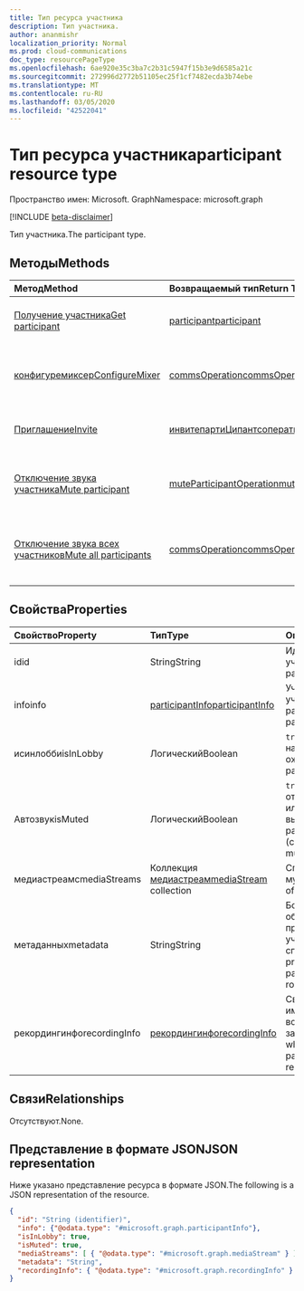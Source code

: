 ```yaml
---
title: Тип ресурса участника
description: Тип участника.
author: ananmishr
localization_priority: Normal
ms.prod: cloud-communications
doc_type: resourcePageType
ms.openlocfilehash: 6ae920e35c3ba7c2b31c5947f15b3e9d6585a21c
ms.sourcegitcommit: 272996d2772b51105ec25f1cf7482ecda3b74ebe
ms.translationtype: MT
ms.contentlocale: ru-RU
ms.lasthandoff: 03/05/2020
ms.locfileid: "42522041"
---
```

# <a name="participant-resource-type"></a><span data-ttu-id="0bffc-103">Тип ресурса участника</span><span class="sxs-lookup"><span data-stu-id="0bffc-103">participant resource type</span></span>

<span data-ttu-id="0bffc-104">Пространство имен: Microsoft. Graph</span><span class="sxs-lookup"><span data-stu-id="0bffc-104">Namespace: microsoft.graph</span></span>

[!INCLUDE [beta-disclaimer](../../includes/beta-disclaimer.md)]

<span data-ttu-id="0bffc-105">Тип участника.</span><span class="sxs-lookup"><span data-stu-id="0bffc-105">The participant type.</span></span>

## <a name="methods"></a><span data-ttu-id="0bffc-106">Методы</span><span class="sxs-lookup"><span data-stu-id="0bffc-106">Methods</span></span>

| <span data-ttu-id="0bffc-107">Метод</span><span class="sxs-lookup"><span data-stu-id="0bffc-107">Method</span></span>                                                 | <span data-ttu-id="0bffc-108">Возвращаемый тип</span><span class="sxs-lookup"><span data-stu-id="0bffc-108">Return Type</span></span>                                                 | <span data-ttu-id="0bffc-109">Описание</span><span class="sxs-lookup"><span data-stu-id="0bffc-109">Description</span></span>                                    |
|:-------------------------------------------------------|:------------------------------------------------------------|:-----------------------------------------------|
| [<span data-ttu-id="0bffc-110">Получение участника</span><span class="sxs-lookup"><span data-stu-id="0bffc-110">Get participant</span></span>](../api/participant-get.md)           | [<span data-ttu-id="0bffc-111">participant</span><span class="sxs-lookup"><span data-stu-id="0bffc-111">participant</span></span>](participant.md)                               | <span data-ttu-id="0bffc-112">Чтение свойств объекта **участника** .</span><span class="sxs-lookup"><span data-stu-id="0bffc-112">Read properties of the **participant** object.</span></span> |
| [<span data-ttu-id="0bffc-113">конфигуремиксер</span><span class="sxs-lookup"><span data-stu-id="0bffc-113">ConfigureMixer</span></span>](../api/participant-configuremixer.md) | [<span data-ttu-id="0bffc-114">commsOperation</span><span class="sxs-lookup"><span data-stu-id="0bffc-114">commsOperation</span></span>](commsoperation.md)                         | <span data-ttu-id="0bffc-115">Настройка микшера звука участника.</span><span class="sxs-lookup"><span data-stu-id="0bffc-115">Configure the participant audio mixer.</span></span>         |
| [<span data-ttu-id="0bffc-116">Приглашение</span><span class="sxs-lookup"><span data-stu-id="0bffc-116">Invite</span></span>](../api/participant-invite.md)                 | [<span data-ttu-id="0bffc-117">инвитепартиЦипантсоператион</span><span class="sxs-lookup"><span data-stu-id="0bffc-117">inviteParticipantsOperation</span></span>](../resources/inviteparticipantsoperation.md)                         | <span data-ttu-id="0bffc-118">Приглашение участника на звонок.</span><span class="sxs-lookup"><span data-stu-id="0bffc-118">Invite a participant to the call.</span></span>              |
| [<span data-ttu-id="0bffc-119">Отключение звука участника</span><span class="sxs-lookup"><span data-stu-id="0bffc-119">Mute participant</span></span>](../api/participant-mute.md)         | [<span data-ttu-id="0bffc-120">muteParticipantOperation</span><span class="sxs-lookup"><span data-stu-id="0bffc-120">muteParticipantOperation</span></span>](muteparticipantoperation.md)     | <span data-ttu-id="0bffc-121">Отключение выключения участника в вызове.</span><span class="sxs-lookup"><span data-stu-id="0bffc-121">Mute a participant in a call.</span></span>                  |
| [<span data-ttu-id="0bffc-122">Отключение звука всех участников</span><span class="sxs-lookup"><span data-stu-id="0bffc-122">Mute all participants</span></span>](../api/participant-muteall.md) | [<span data-ttu-id="0bffc-123">commsOperation</span><span class="sxs-lookup"><span data-stu-id="0bffc-123">commsOperation</span></span>](commsoperation.md) | <span data-ttu-id="0bffc-124">Отключение выключения всех участников собрания.</span><span class="sxs-lookup"><span data-stu-id="0bffc-124">Mute all the participants in the meeting.</span></span>      |

## <a name="properties"></a><span data-ttu-id="0bffc-125">Свойства</span><span class="sxs-lookup"><span data-stu-id="0bffc-125">Properties</span></span>

| <span data-ttu-id="0bffc-126">Свойство</span><span class="sxs-lookup"><span data-stu-id="0bffc-126">Property</span></span>             | <span data-ttu-id="0bffc-127">Тип</span><span class="sxs-lookup"><span data-stu-id="0bffc-127">Type</span></span>                                     | <span data-ttu-id="0bffc-128">Описание</span><span class="sxs-lookup"><span data-stu-id="0bffc-128">Description</span></span>                                                  |
| :------------------- | :--------------------------------------- | :------------------------------------------------------------|
| <span data-ttu-id="0bffc-129">id</span><span class="sxs-lookup"><span data-stu-id="0bffc-129">id</span></span>                   | <span data-ttu-id="0bffc-130">String</span><span class="sxs-lookup"><span data-stu-id="0bffc-130">String</span></span>                                   | <span data-ttu-id="0bffc-131">Идентификатор участника.</span><span class="sxs-lookup"><span data-stu-id="0bffc-131">The participant ID.</span></span>                                          |
| <span data-ttu-id="0bffc-132">info</span><span class="sxs-lookup"><span data-stu-id="0bffc-132">info</span></span>                 | [<span data-ttu-id="0bffc-133">participantInfo</span><span class="sxs-lookup"><span data-stu-id="0bffc-133">participantInfo</span></span>](participantinfo.md)    | <span data-ttu-id="0bffc-134">Участник участника.</span><span class="sxs-lookup"><span data-stu-id="0bffc-134">The participant of the participant.</span></span>                          |
| <span data-ttu-id="0bffc-135">исинлобби</span><span class="sxs-lookup"><span data-stu-id="0bffc-135">isInLobby</span></span>            | <span data-ttu-id="0bffc-136">Логический</span><span class="sxs-lookup"><span data-stu-id="0bffc-136">Boolean</span></span>                                  | <span data-ttu-id="0bffc-137">`true`Если участник находится в "зале ожидания".</span><span class="sxs-lookup"><span data-stu-id="0bffc-137">`true` if the participant is in lobby.</span></span>                          |
| <span data-ttu-id="0bffc-138">Автозвук</span><span class="sxs-lookup"><span data-stu-id="0bffc-138">isMuted</span></span>              | <span data-ttu-id="0bffc-139">Логический</span><span class="sxs-lookup"><span data-stu-id="0bffc-139">Boolean</span></span>                                  | <span data-ttu-id="0bffc-140">`true`Если участник отключен (клиент или сервер выключен).</span><span class="sxs-lookup"><span data-stu-id="0bffc-140">`true` if the participant is muted (client or server muted).</span></span>    |
| <span data-ttu-id="0bffc-141">медиастреамс</span><span class="sxs-lookup"><span data-stu-id="0bffc-141">mediaStreams</span></span>         | <span data-ttu-id="0bffc-142">Коллекция [медиастреам](mediastream.md)</span><span class="sxs-lookup"><span data-stu-id="0bffc-142">[mediaStream](mediastream.md) collection</span></span> | <span data-ttu-id="0bffc-143">Список потоков мультимедиа.</span><span class="sxs-lookup"><span data-stu-id="0bffc-143">The list of media streams.</span></span>                                   |
| <span data-ttu-id="0bffc-144">метаданных</span><span class="sxs-lookup"><span data-stu-id="0bffc-144">metadata</span></span>             | <span data-ttu-id="0bffc-145">String</span><span class="sxs-lookup"><span data-stu-id="0bffc-145">String</span></span>                                   | <span data-ttu-id="0bffc-146">Большой двоичный объект данных, предоставляемый участником в списке.</span><span class="sxs-lookup"><span data-stu-id="0bffc-146">A blob of data provided by the participant in the roster.</span></span>     |
| <span data-ttu-id="0bffc-147">рекордингинфо</span><span class="sxs-lookup"><span data-stu-id="0bffc-147">recordingInfo</span></span>        | [<span data-ttu-id="0bffc-148">рекордингинфо</span><span class="sxs-lookup"><span data-stu-id="0bffc-148">recordingInfo</span></span>](recordinginfo.md)        | <span data-ttu-id="0bffc-149">Сведения о том, имеет ли участник возможность записи.</span><span class="sxs-lookup"><span data-stu-id="0bffc-149">Information on whether the participant has recording capability.</span></span> |

## <a name="relationships"></a><span data-ttu-id="0bffc-150">Связи</span><span class="sxs-lookup"><span data-stu-id="0bffc-150">Relationships</span></span>
<span data-ttu-id="0bffc-151">Отсутствуют.</span><span class="sxs-lookup"><span data-stu-id="0bffc-151">None.</span></span>

## <a name="json-representation"></a><span data-ttu-id="0bffc-152">Представление в формате JSON</span><span class="sxs-lookup"><span data-stu-id="0bffc-152">JSON representation</span></span>

<span data-ttu-id="0bffc-153">Ниже указано представление ресурса в формате JSON.</span><span class="sxs-lookup"><span data-stu-id="0bffc-153">The following is a JSON representation of the resource.</span></span>

<!-- {
  "blockType": "resource",
  "optionalProperties": [

  ],
  "@odata.type": "microsoft.graph.participant"
}-->
```json
{
  "id": "String (identifier)",
  "info": {"@odata.type": "#microsoft.graph.participantInfo"},
  "isInLobby": true,
  "isMuted": true,
  "mediaStreams": [ { "@odata.type": "#microsoft.graph.mediaStream" } ],
  "metadata": "String",
  "recordingInfo": { "@odata.type": "#microsoft.graph.recordingInfo" }
}
```

<!-- uuid: 8fcb5dbc-d5aa-4681-8e31-b001d5168d79
2015-10-25 14:57:30 UTC -->
<!--
{
  "type": "#page.annotation",
  "description": "participant resource",
  "keywords": "",
  "section": "documentation",
  "tocPath": "",
  "suppressions": []
}
-->

